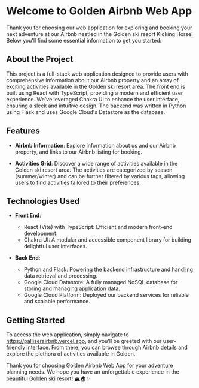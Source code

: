 
# Welcome to Golden Airbnb Web App

Thank you for choosing our web application for exploring and booking your next adventure at our Airbnb nestled in the Golden ski resort Kicking Horse! Below you'll find some essential information to get you started:

## About the Project
This project is a full-stack web application designed to provide users with comprehensive information about our Airbnb property and an array of exciting activities available in the Golden ski resort area. The front end is built using React with TypeScript, providing a modern and efficient user experience. We've leveraged Chakra UI to enhance the user interface, ensuring a sleek and intuitive design. The backend was written in Python using Flask and uses Google Cloud's Datastore as the database. 

## Features
- **Airbnb Information**: Explore information about us and our Airbnb property, and links to our Airbnb listing for booking.
  
- **Activities Grid**: Discover a wide range of activities available in the Golden ski resort area. The activities are categorized by season (summer/winter) and can be further filtered by various tags, allowing users to find activities tailored to their preferences.

## Technologies Used

- **Front End**:
  - React (Vite) with TypeScript: Efficient and modern front-end development.
  - Chakra UI: A modular and accessible component library for building delightful user interfaces.

- **Back End**:
  - Python and Flask: Powering the backend infrastructure and handling data retrieval and processing.
  - Google Cloud Datastore: A fully managed NoSQL database for storing and managing application data.
  - Google Cloud Platform: Deployed our backend services for reliable and scalable performance.

## Getting Started

To access the web application, simply navigate to https://palliserairbnb.vercel.app, and you'll be greeted with our user-friendly interface. From there, you can browse through Airbnb details and explore the plethora of activities available in Golden.

Thank you for choosing Golden Airbnb Web App for your adventure planning needs. We hope you have an unforgettable experience in the beautiful Golden ski resort! 🏔️🏠✨
